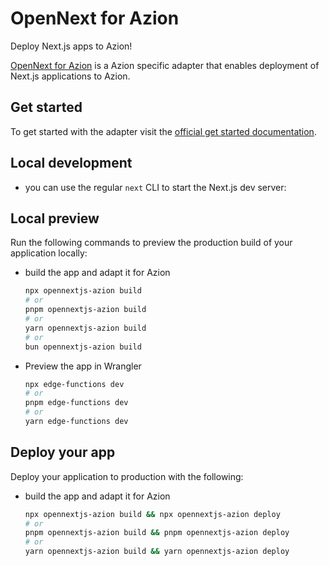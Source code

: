 # OpenNext for Azion

Deploy Next.js apps to Azion!

[OpenNext for Azion](https://opennext.js.org/azion) is a Azion specific adapter that enables deployment of Next.js applications to Azion.

## Get started

To get started with the adapter visit the [official get started documentation](https://opennext.js.org/azion/get-started).

## Local development

- you can use the regular `next` CLI to start the Next.js dev server:

## Local preview

Run the following commands to preview the production build of your application locally:

- build the app and adapt it for Azion

  ```bash
  npx opennextjs-azion build
  # or
  pnpm opennextjs-azion build
  # or
  yarn opennextjs-azion build
  # or
  bun opennextjs-azion build
  ```

- Preview the app in Wrangler

  ```bash
  npx edge-functions dev
  # or
  pnpm edge-functions dev
  # or
  yarn edge-functions dev
  ```

## Deploy your app

Deploy your application to production with the following:

- build the app and adapt it for Azion

  ```bash
  npx opennextjs-azion build && npx opennextjs-azion deploy
  # or
  pnpm opennextjs-azion build && pnpm opennextjs-azion deploy
  # or
  yarn opennextjs-azion build && yarn opennextjs-azion deploy
  ```
